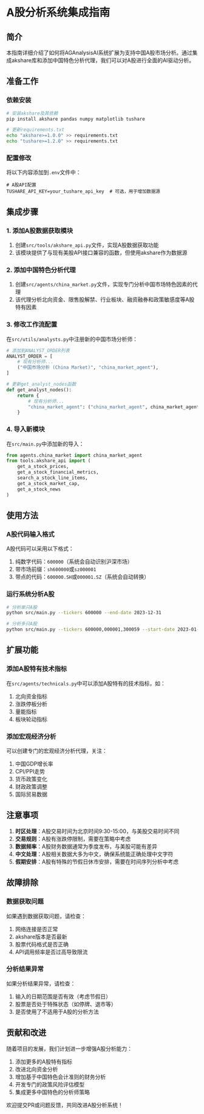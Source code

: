 # A股分析系统集成指南

## 简介

本指南详细介绍了如何将AGAnalysisAI系统扩展为支持中国A股市场分析。通过集成akshare库和添加中国特色分析代理，我们可以对A股进行全面的AI驱动分析。

## 准备工作

### 依赖安装

```bash
# 安装akshare及其依赖
pip install akshare pandas numpy matplotlib tushare

# 更新requirements.txt
echo "akshare>=1.0.0" >> requirements.txt
echo "tushare>=1.2.0" >> requirements.txt
```

### 配置修改

将以下内容添加到`.env`文件中：

```
# A股API配置
TUSHARE_API_KEY=your_tushare_api_key  # 可选，用于增加数据源
```

## 集成步骤

### 1. 添加A股数据获取模块

1. 创建`src/tools/akshare_api.py`文件，实现A股数据获取功能
2. 该模块提供了与现有美股API接口兼容的函数，但使用akshare作为数据源

### 2. 添加中国特色分析代理

1. 创建`src/agents/china_market.py`文件，实现专门分析中国市场特色因素的代理
2. 该代理分析北向资金、限售股解禁、行业板块、融资融券和政策敏感度等A股特有因素

### 3. 修改工作流配置

在`src/utils/analysts.py`中注册新的中国市场分析师：

```python
# 添加到ANALYST_ORDER列表
ANALYST_ORDER = [
    # 现有分析师...
    ("中国市场分析 (China Market)", "china_market_agent"),
]

# 更新get_analyst_nodes函数
def get_analyst_nodes():
    return {
        # 现有分析师...
        "china_market_agent": ("china_market_agent", china_market_agent),
    }
```

### 4. 导入新模块

在`src/main.py`中添加新的导入：

```python
from agents.china_market import china_market_agent
from tools.akshare_api import (
    get_a_stock_prices,
    get_a_stock_financial_metrics,
    search_a_stock_line_items,
    get_a_stock_market_cap,
    get_a_stock_news
)
```

## 使用方法

### A股代码输入格式

A股代码可以采用以下格式：

1. 纯数字代码：`600000`（系统会自动识别沪深市场）
2. 带市场前缀：`sh600000`或`sz000001`
3. 带点的代码：`600000.SH`或`000001.SZ`（系统会自动转换）

### 运行系统分析A股

```bash
# 分析单只A股
python src/main.py --tickers 600000 --end-date 2023-12-31

# 分析多只A股
python src/main.py --tickers 600000,000001,300059 --start-date 2023-01-01 --end-date 2023-12-31 --show-reasoning
```

## 扩展功能

### 添加A股特有技术指标

在`src/agents/technicals.py`中可以添加A股特有的技术指标，如：

1. 北向资金指标
2. 涨跌停板分析
3. 量能指标
4. 板块轮动指标

### 添加宏观经济分析

可以创建专门的宏观经济分析代理，关注：

1. 中国GDP增长率
2. CPI/PPI走势
3. 货币政策变化
4. 财政政策调整
5. 国际贸易数据

## 注意事项

1. **时区处理**：A股交易时间为北京时间9:30-15:00，与美股交易时间不同
2. **交易规则**：A股有涨跌停限制，需要在策略中考虑
3. **数据频率**：A股财务数据通常为季度发布，与美股可能有差异
4. **中文处理**：A股相关数据大多为中文，确保系统能正确处理中文字符
5. **假期安排**：A股有特殊的节假日休市安排，需要在时间序列分析中考虑

## 故障排除

### 数据获取问题

如果遇到数据获取问题，请检查：

1. 网络连接是否正常
2. akshare版本是否最新
3. 股票代码格式是否正确
4. API调用频率是否过高导致限流

### 分析结果异常

如果分析结果异常，请检查：

1. 输入的日期范围是否有效（考虑节假日）
2. 股票是否处于特殊状态（如停牌、退市等）
3. 是否使用了不适用于A股的分析方法

## 贡献和改进

随着项目的发展，我们计划进一步增强A股分析能力：

1. 添加更多的A股特有指标
2. 改进北向资金分析
3. 增加基于中国特色会计准则的财务分析
4. 开发专门的政策风险评估模型
5. 集成更多中国特色的分析师策略

欢迎提交PR或问题反馈，共同改进A股分析系统！ 